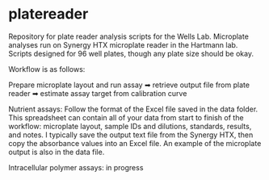 # platereader

Repository for plate reader analysis scripts for the Wells Lab. Microplate analyses run on Synergy HTX microplate reader in the Hartmann lab. Scripts designed for 96 well plates, though any plate size should be okay.

Workflow is as follows:

Prepare microplate layout and run assay ➡ retrieve output file from plate reader ➡ estimate assay target from calibration curve


Nutrient assays:
Follow the format of the Excel file saved in the data folder. This spreadsheet can contain all of your data from start to finish of the workflow: microplate layout, sample IDs and dilutions, standards, results, and notes. I typically save the output text file from the Synergy HTX, then copy the absorbance values into an Excel file. An example of the microplate output is also in the data file.

Intracellular polymer assays:
in progress
